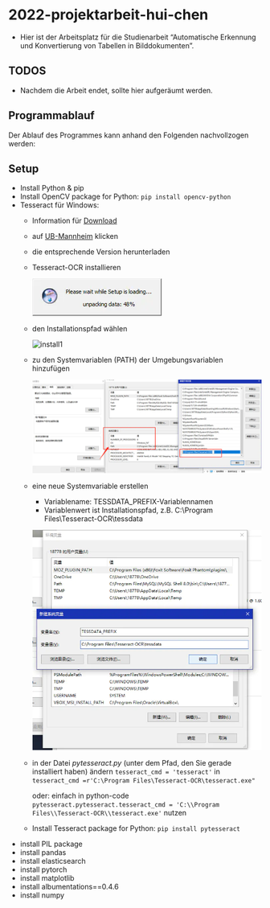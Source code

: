 # 2022-projektarbeit-hui-chen

- Hier ist der Arbeitsplatz für die Studienarbeit “Automatische Erkennung und Konvertierung von Tabellen in Bilddokumenten”.

## TODOS

- Nachdem die Arbeit endet, sollte hier aufgeräumt werden.

## Programmablauf
Der Ablauf des Programmes kann anhand den Folgenden  nachvollzogen werden:
![Logik](./Abbildungen/single_image_processing.drawio.svg)

## Setup

- Install Python & pip
- Install OpenCV package for Python: `pip install opencv-python`
- Tesseract für Windows:
  - Information für [Download](<https://github.com/tesseract-ocr/tessdoc/blob/main/Downloads.md>)
  - auf [UB-Mannheim](https://github.com/UB-Mannheim/tesseract/wiki) klicken
  - die entsprechende Version herunterladen
  - Tesseract-OCR installieren

    ![install](./Abbildungen\install0.jpg)
  - den Installationspfad wählen
    
    ![install1](.Abbildungen/install1.jpg)
  - zu den Systemvariablen (PATH) der Umgebungsvariablen hinzufügen

    ![zu PATH](./Abbildungen/zupath.jpg)
    
  - eine neue Systemvariable erstellen
    - Variablename: TESSDATA_PREFIX-Variablennamen 
    - Variablenwert ist Installationspfad, z.B. C:\Program Files\Tesseract-OCR\tessdata

    ![tessdata](./Abbildungen/tessdata.jpg)
  - in der Datei _pytesseract.py_ (unter dem Pfad, den Sie gerade installiert haben) ändern `tesseract_cmd = 'tesseract'`  in `tesseract_cmd =r'C:\Program Files\Tesseract-OCR\tesseract.exe"`
    
    oder: einfach in python-code `pytesseract.pytesseract.tesseract_cmd = 'C:\\Program Files\\Tesseract-OCR\\tesseract.exe'` nutzen
  - Install Tesseract package for Python: `pip install pytesseract`
- install PIL package
- install pandas
- install elasticsearch
- install pytorch
- install matplotlib
- install albumentations==0.4.6
- install numpy
